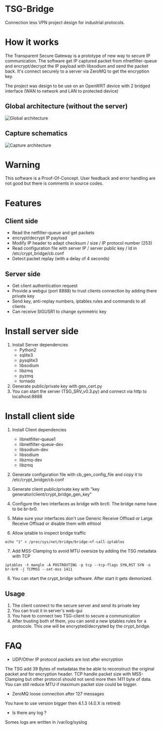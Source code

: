 # TSG-Bridge
Connection less VPN project design for industrial protocols. 

# How it works
The Transparent Secure Gateway is a prototype of new way to secure IP communication. 
The software get IP captured packet from nfnetfilter-queue and encrypt/decrypt the IP payload with libsodium and send the packet back. 
It's connect securely to a server via ZeroMQ to get the encryption key.

The project was design to be use on an OpenWRT device with 2 bridged interface (WAN to network and LAN to protected device)
## Global architecture (without the server)
![Global architecture](http://i.imgur.com/DAPfn9P.png)
## Capture schematics
![Capture architecture](http://i.imgur.com/wqkksF1.png)

# Warning 
This software is a Proof-Of-Concept. User feedback and error handling are not good but there is comments in source codes. 

# Features
## Client side
* Read the netfilter-queue and get packets
* encrypt/decrypt IP payload
* Modify IP header to adapt checksum / size / IP protocol number (253)
* Read configuration file with server IP / server public key / Id in /etc/crypt_bridge/cb.conf
* Detect packet replay (with a delay of 4 seconds)



## Server side
* Get client authentication request
* Provide a webgui (port 8888) to trust clients connection by adding there private key
* Send key, anti-replay numbers, iptables rules and commands to all clients
* Can receive SIGUSR1 to change symmetric key

# Install server side

1. Install Server dependencies
	* Python2
	* sqlite3
	* pysqlite3
	* libsodium
	* libzmq
	* pyzmq
	* tornado
2. Generate public/private key with gen_cert.py
3. You can start the server (TSG_SRV_v0.3.py) and connect via http to localhost:8888

# Install client side
1. Install Client dependencies
	* libnetfilter-queue1
	* libnetfilter-queue-dev
	* libsodium-dev
	* libsodium
	* libzmq-dev
	* libzmq


2. Generate configuration file with cb_gen_config_file and copy it to /etc/crypt_bridge/cb.conf
3. Generate client public/private key with "key generator/client/crypt_bridge_gen_key"
4. Configure the two interfaces as bridge with brctl. The bridge name have to be br-br0.
5. Make sure your interfaces don't use Generic Receive Offload or Large Receive Offload or disable them with ethtool
6. Allow iptable to inspect bridge traffic
```
echo "1" > /proc/sys/net/bridge/bridge-nf-call-iptables 
```
7. Add MSS-Clamping to avoid MTU oversize by adding the TSG metadata with TCP
```
iptables -t mangle -A POSTROUTING -p tcp --tcp-flags SYN,RST SYN -o br-br0 -j TCPMSS --set-mss 1411
```
8. You can start the crypt_bridge software. After start it gets demonized. 

## Usage
1. The client connect to the secure server and send its private key
2. You can trust it in server's web-gui
3. You have to connect  two TSG-client to secure a communication
3. After trusting both of them, you can send a new iptables rules for a protocole. This one will be encrypted/decrypted by the crypt_bridge.

# FAQ
* UDP/Other IP protocol packets are lost after encryption

The TSG add 39 Bytes of metadatas the be able to reconstruct the original packet and for encryption header. 
TCP handle packet size with MSS-Clamping but other protocol should not send more then 1411 byte of data.
You can still reduce MTU if maximum packet size could be bigger.

* ZeroMQ loose connection after 127 messages

You have to use version bigger then 4.1.3 (4.0.X is retired)


* Is there any log ?

Somes logs are written in /var/log/syslog



